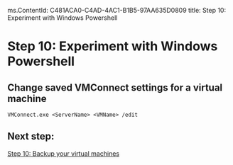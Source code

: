 
ms.ContentId: C481ACA0-C4AD-4AC1-B1B5-97AA635D0809
title: Step 10: Experiment with Windows Powershell

# Step 10: Experiment with Windows Powershell #




## Change saved VMConnect settings for a virtual machine ##
 
`VMConnect.exe <ServerName> <VMName> /edit` 



## Next step: ##
[Step 10: Backup your virtual machines](step10.md)


